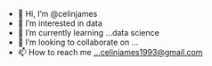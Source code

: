 - 👋 Hi, I’m @celinjames
- 👀 I’m interested in data
- 🌱 I’m currently learning ...data science
- 💞️ I’m looking to collaborate on ...
- 📫 How to reach me ...celinjames1993@gmail.com

<!---
celinjames/celinjames is a ✨ special ✨ repository because its `README.md` (this file) appears on your GitHub profile.
You can click the Preview link to take a look at your changes.
--->
